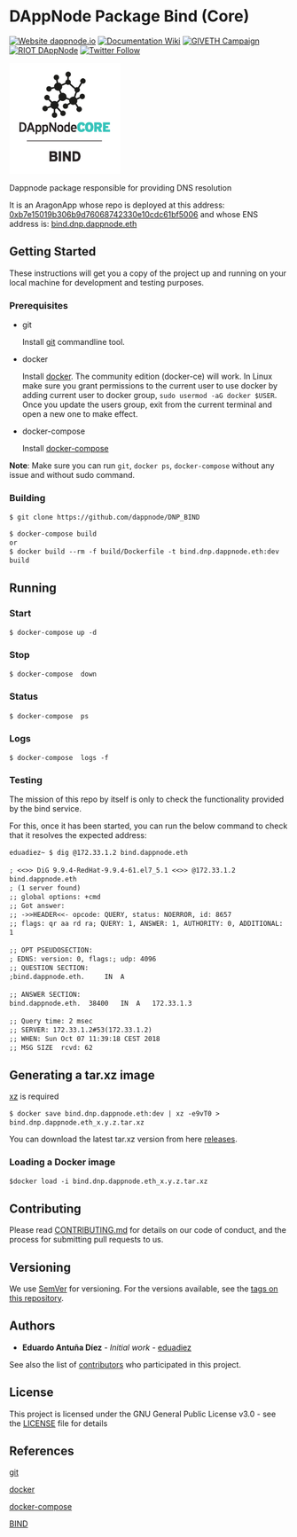 # DAppNode Package Bind (Core)

[![Website dappnode.io](https://img.shields.io/badge/Website-dappnode.io-brightgreen.svg)](https://dappnode.io/)
[![Documentation Wiki](https://img.shields.io/badge/Documentation-Wiki-brightgreen.svg)](https://github.com/dappnode/DAppNode/wiki)
[![GIVETH Campaign](https://img.shields.io/badge/GIVETH-Campaign-1e083c.svg)](https://alpha.giveth.io/campaigns/OcKJryNwjeidMXi9)
[![RIOT DAppNode](https://img.shields.io/badge/RIOT-DAppNode-blue.svg)](https://riot.im/app/#/room/#DAppNode:matrix.org)
[![Twitter Follow](https://img.shields.io/twitter/follow/espadrine.svg?style=social&label=Follow)](https://twitter.com/DAppNODE?lang=es)

<p align="left">
  <img src="BIND-min.png" width="200"/>
</p>

Dappnode package responsible for providing DNS resolution

It is an AragonApp whose repo is deployed at this address: [0xb7e15019b306b9d76068742330e10cdc61bf5006](https://etherscan.io/address/0xb7e15019b306b9d76068742330e10cdc61bf5006) and whose ENS address is: [bind.dnp.dappnode.eth](https://etherscan.io/enslookup?q=bind.dnp.dappnode.eth])

## Getting Started

These instructions will get you a copy of the project up and running on your local machine for development and testing purposes.

### Prerequisites

- git

  Install [git](https://git-scm.com/book/en/v2/Getting-Started-Installing-Git) commandline tool.

- docker

  Install [docker](https://docs.docker.com/engine/installation). The community edition (docker-ce) will work. In Linux make sure you grant permissions to the current user to use docker by adding current user to docker group, `sudo usermod -aG docker $USER`. Once you update the users group, exit from the current terminal and open a new one to make effect.

- docker-compose

  Install [docker-compose](https://docs.docker.com/compose/install)

**Note**: Make sure you can run `git`, `docker ps`, `docker-compose` without any issue and without sudo command.

### Building

```
$ git clone https://github.com/dappnode/DNP_BIND
```

```
$ docker-compose build
or
$ docker build --rm -f build/Dockerfile -t bind.dnp.dappnode.eth:dev build
```

## Running

### Start

```
$ docker-compose up -d
```

### Stop

```
$ docker-compose  down
```

### Status

```
$ docker-compose  ps
```

### Logs

```
$ docker-compose  logs -f
```

### Testing

The mission of this repo by itself is only to check the functionality provided by the bind service.

For this, once it has been started, you can run the below command to check that it resolves the expected address:

```
eduadiez~ $ dig @172.33.1.2 bind.dappnode.eth

; <<>> DiG 9.9.4-RedHat-9.9.4-61.el7_5.1 <<>> @172.33.1.2 bind.dappnode.eth
; (1 server found)
;; global options: +cmd
;; Got answer:
;; ->>HEADER<<- opcode: QUERY, status: NOERROR, id: 8657
;; flags: qr aa rd ra; QUERY: 1, ANSWER: 1, AUTHORITY: 0, ADDITIONAL: 1

;; OPT PSEUDOSECTION:
; EDNS: version: 0, flags:; udp: 4096
;; QUESTION SECTION:
;bind.dappnode.eth.		IN	A

;; ANSWER SECTION:
bind.dappnode.eth.	38400	IN	A	172.33.1.3

;; Query time: 2 msec
;; SERVER: 172.33.1.2#53(172.33.1.2)
;; WHEN: Sun Oct 07 11:39:18 CEST 2018
;; MSG SIZE  rcvd: 62

```

## Generating a tar.xz image

[xz](https://tukaani.org/xz/) is required

```
$ docker save bind.dnp.dappnode.eth:dev | xz -e9vT0 > bind.dnp.dappnode.eth_x.y.z.tar.xz
```

You can download the latest tar.xz version from here [releases](https://github.com/dappnode/DNP_BIND/releases).

### Loading a Docker image

```
$docker load -i bind.dnp.dappnode.eth_x.y.z.tar.xz
```

## Contributing

Please read [CONTRIBUTING.md](https://github.com/dappnode) for details on our code of conduct, and the process for submitting pull requests to us.

## Versioning

We use [SemVer](http://semver.org/) for versioning. For the versions available, see the [tags on this repository](https://github.com/dappnode/DNP_BIND/tags).

## Authors

- **Eduardo Antuña Díez** - _Initial work_ - [eduadiez](https://github.com/eduadiez)

See also the list of [contributors](https://github.com/dappnode/DNP_BIND/contributors) who participated in this project.

## License

This project is licensed under the GNU General Public License v3.0 - see the [LICENSE](LICENSE) file for details

## References

[git](https://git-scm.com/)

[docker](https://www.docker.com/)

[docker-compose](https://docs.docker.com/compose/)

[BIND](https://www.isc.org/downloads/bind/)
